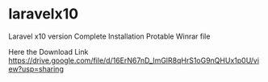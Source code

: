 # laravelx10
Laravel x10 version Complete Installation Protable Winrar file

Here the Download Link
https://drive.google.com/file/d/16ErN67nD_ImGlR8qHrS1oG9nQHUx1p0U/view?usp=sharing
